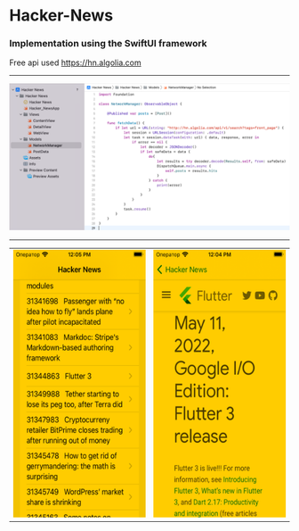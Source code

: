 # Hacker-News

### Implementation using the SwiftUI framework

Free api used https://hn.algolia.com

---

![Screen-three](Documentation/Hacker-News-3.png)

---
<table>
  <tr>
    <td><img src="Documentation/Hacker-News-2.png" width=270 height=480></td>
    <td><img src="Documentation/Hacker-News-1.png" width=270 height=480></td>
  </tr>
 </table>